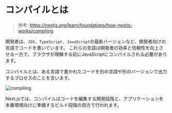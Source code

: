# コンパイルとは

> 参考: https://nextjs.org/learn/foundations/how-nextjs-works/compiling

開発者は、`JSX, TypeScript, JavaScript`の最新バージョンなど、開発者向けの言語でコードを書いています。
これらの言語は開発者の効率と信頼性を向上させる一方で、ブラウザが理解する前にJavaScriptにコンパイルされる必要があります。

コンパイルとは、ある言語で書かれたコードを別の言語や別のバージョンで出力するプロセスのことを言います。

![compiling](https://nextjs.org/static/images/learn/foundations/compiling.png)

Next.jsでは、コンパイルはコードを編集する開発段階と、アプリケーションを本番環境向けに準備するビルド段階の両方で行われます。
